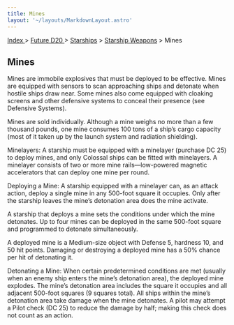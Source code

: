 ```yaml
---
title: Mines
layout: '~/layouts/MarkdownLayout.astro'
---
```


[ Index ](/) > [ Future D20 ](/future.d20.srd) > [Starships](/future.d20.srd/starships) > [Starship Weapons](/future.d20.srd/starships/starship) > Mines

## Mines

Mines are immobile explosives that must be deployed to be effective. Mines are
equipped with sensors to scan approaching ships and detonate when hostile
ships draw near. Some mines also come equipped with cloaking screens and other
defensive systems to conceal their presence (see Defensive Systems).

Mines are sold individually. Although a mine weighs no more than a few
thousand pounds, one mine consumes 100 tons of a ship’s cargo capacity (most
of it taken up by the launch system and radiation shielding).

Minelayers: A starship must be equipped with a minelayer (purchase DC 25) to
deploy mines, and only Colossal ships can be fitted with minelayers. A
minelayer consists of two or more mine rails—low-powered magnetic accelerators
that can deploy one mine per round.

Deploying a Mine: A starship equipped with a minelayer can, as an attack
action, deploy a single mine in any 500-foot square it occupies. Only after
the starship leaves the mine’s detonation area does the mine activate.

A starship that deploys a mine sets the conditions under which the mine
detonates. Up to four mines can be deployed in the same 500-foot square and
programmed to detonate simultaneously.

A deployed mine is a Medium-size object with Defense 5, hardness 10, and 50
hit points. Damaging or destroying a deployed mine has a 50% chance per hit of
detonating it.

Detonating a Mine: When certain predetermined conditions are met (usually when
an enemy ship enters the mine’s detonation area), the deployed mine explodes.
The mine’s detonation area includes the square it occupies and all adjacent
500-foot squares (9 squares total). All ships within the mine’s detonation
area take damage when the mine detonates. A pilot may attempt a Pilot check
(DC 25) to reduce the damage by half; making this check does not count as an
action.

